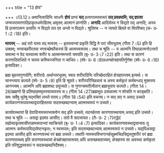 +++
title = "13 ज्ञेयं"

+++
॥13.12॥ अमानित्वादिभिः साधनैः **ज्ञेयं** प्राप्यं **यत्**
प्रत्यगात्मस्वरूपं **तत् प्रवक्ष्यामि; यद् ज्ञात्वा**
जन्मजरामरणादिप्राकृतधर्मरहितम् अमृतम् आत्मानं प्राप्नोति। **अनादि**
आदिर्यस्य न विद्यते तद् अनादि; अस्य हि प्रत्यगात्मन उत्पत्तिः न विद्यते
तत एव अन्तो न विद्यते। श्रुतिश्च -- न जायते म्रियते वा विपश्चित् (क॰ उ॰
1।2।18) इति।  
  
**मत्परम्** -- अहं परो यस्य तद् मत्परम् -- इतस्त्वन्यां प्रकृतिं विद्धि
मे परां जीवभूताम् (गीता 7।5) इति हि उक्तम्; भगवच्छरीरतया भगवच्छेषतैकरसं
हि आत्मस्वरूपम्। तथा च श्रुतिः -- य आत्मनि तिष्ठन्नात्मनोऽन्तरो यमात्मा
न वेद यस्यात्मा शरीरं य आत्मानमन्तरो यमयति (बृ॰ उ॰ 3।7।22) इति। तथा स
कारणं करणादिपाधिपो न चास्य कश्चिज्जनिता न चाधिपः। (श्वे॰ उ॰
6।9)प्रधानक्षेत्रज्ञपतिर्गुणेशः (श्वे॰ उ॰ 6।16) इत्यादिका।  
  
ब्रह्म बृहत्त्वगुणयोगि; शरीरादेः अर्थान्तरभूतम्; स्वतः शरीरादिभिः
परिच्छेदरहितं क्षेत्रज्ञतत्त्वम् इत्यर्थः। स चानन्त्याय कल्पते (श्वे॰ उ॰
5।9) इति हि श्रूयते। शरीरपरिच्छिन्नत्वं च अस्य कर्मकृतं कर्मबन्धाद्
मुक्तस्य आनन्त्यम्। आत्मनि अपि ब्रह्मशब्दः प्रयुज्यते। स
गुणान्समतीत्यैतान् ब्रह्मभूयाय कल्पते। (गीता 14।26)ब्रह्मणो हि
प्रतिष्ठाहममृतस्याव्ययस्य च॥ (गीता 14।27)ब्रह्मभूतः प्रसन्नात्मा न
शोचति न काङ्क्षति। समः सर्वेषु भूतेषु मद्भक्तिं लभते पराम्॥ (गीता
18।54) इति वचनम्। न सत् तत् न असद् उच्यते कार्यकारणरूपावस्थाद्वयरहिततया
सदसच्छब्दाभ्याम् आत्मस्वरूपं न उच्यते।  
  
कार्यावस्थायां हि देवादिनामरूपभाक्त्वेन सद् इति उच्यते; तदनर्हतया
कारणावस्थायाम् असद् इति उच्यते। तथा च श्रुतिः -- असद्वा इदमग्र आसीत्।
ततो वै सदजायत। (तै॰ उ॰ 2।7)तद्धेदं तर्ह्यव्याकृतमासीत्तन्नामरूपाभ्यां
व्याक्रियते (बृ॰ उ॰ 1।4।7) इत्यादिका। कार्यकारणावस्थाद्वयान्वयः तु
आत्मनः कर्मरूपाविद्यावेष्टनकृतः; न स्वरूपतः; इति सदसच्छब्दाभ्याम्
आत्मस्वरूपं न उच्यते। यद्यपिअसद्वा इदमग्र आसीत् इति कारणावस्थं परं ब्रह्म
उच्यते। तथापि नामरूपविभागानर्हसूक्ष्मचिदचिद्वस्तुशरीरं परं ब्रह्म
कारणावस्थम् इति कारणावस्थायां क्षेत्रक्षेत्रज्ञस्वरूपम् अपि
असच्छब्दवाच्यम्; क्षेत्रज्ञस्य सा अवस्था कर्मकृता इति परिशुद्धस्वरूपं न
सदसच्छब्दनिर्देश्यम्।
